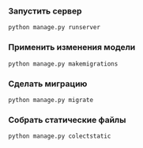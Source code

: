 ### Запустить сервер
`python manage.py runserver`

### Применить изменения модели
`python manage.py makemigrations`

### Сделать миграцию
`python manage.py migrate`

### Собрать статические файлы
`python manage.py colectstatic`

